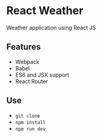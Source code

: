 # React Weather

Weather application using React JS

## Features

- Webpack
- Babel
- ES6 and JSX support
- React Router

## Use

- `git clone`
- `npm install`
- `npm run dev`
